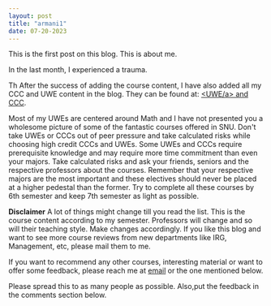 ```yaml
---
layout: post
title: "armani1"
date: 07-20-2023
---
```

This is the first post on this blog. This is about me.

In the last month, I experienced a trauma. 

Th
After the success of adding the course content, I have also added all my CCC and UWE content in the blog. They can be found at:
<a href = "https://anirudh257.github.io/UWE/"><UWE/a> and <a href ="https://anirudh257.github.io/CCC/">CCC</a>.

Most of my UWEs are centered around Math and I have not presented you a wholesome picture of some of the fantastic courses 
offered in SNU. Don't take UWEs or CCCs out of peer pressure and take calculated risks while choosing high credit CCCs and UWEs.
Some UWEs and CCCs require prerequisite knowledge and may require more time commitment than even your majors. Take calculated
risks and ask your friends, seniors and the respective professors about the courses. Remember that your respective majors are
the most important and these electives should never be placed at a higher pedestal than the former. Try to complete all 
these courses by 6th semester and keep 7th semester as light as possible.  

**Disclaimer** A lot of things might change till you read the list. This is the course content according to
my semester. Professors will change and so will their teaching style. Make changes accordingly. If you like this blog and want
to see more course reviews from new departments like IRG, Management, etc, please mail them to me.

If you want to recommend any other courses, interesting material or want to offer some feedback, please reach me at 
<a href="mailto:at794@snu.edu.in">email</a> or the one mentioned below. 

Please spread this to as many people as possible. Also,put the feedback in the comments section below.
